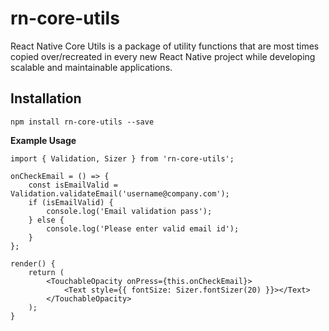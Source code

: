 # rn-core-utils

React Native Core Utils is a package of utility functions that are most times copied over/recreated in every new React Native project while developing scalable and maintainable applications.

## Installation
```
npm install rn-core-utils --save
```

**Example Usage**

```
import { Validation, Sizer } from 'rn-core-utils';

onCheckEmail = () => {
    const isEmailValid = Validation.validateEmail('username@company.com');
    if (isEmailValid) {
        console.log('Email validation pass');
    } else {
        console.log('Please enter valid email id');
    }
};

render() {
    return (
        <TouchableOpacity onPress={this.onCheckEmail}>
            <Text style={{ fontSize: Sizer.fontSizer(20) }}></Text>
        </TouchableOpacity>
    );
}
```
